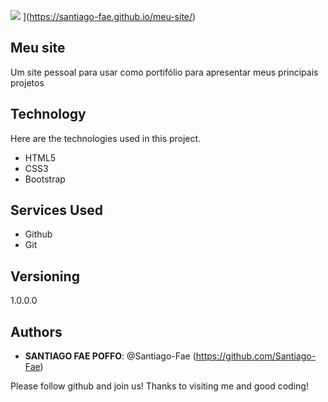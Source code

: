 ![](https://user-images.githubusercontent.com/79434080/113657074-8f07f180-9673-11eb-83c0-49404d9a02ce.png)
](https://santiago-fae.github.io/meu-site/)

## Meu site

Um site pessoal para usar como portifólio para apresentar meus principais projetos


## Technology 

Here are the technologies used in this project.

* HTML5
* CSS3
* Bootstrap


## Services Used

* Github
* Git

## Versioning

1.0.0.0


## Authors

* **SANTIAGO FAE POFFO**: @Santiago-Fae (https://github.com/Santiago-Fae)


Please follow github and join us!
Thanks to visiting me and good coding!
